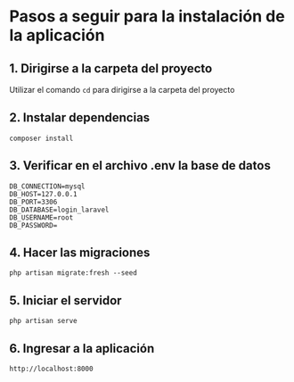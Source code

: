# Pasos a seguir para la instalación de la aplicación
## 1. Dirigirse a la carpeta del proyecto
Utilizar el comando `cd` para dirigirse a la carpeta del proyecto



## 2. Instalar dependencias
```
composer install
```
## 3. Verificar en el archivo .env la base de datos
```
DB_CONNECTION=mysql
DB_HOST=127.0.0.1
DB_PORT=3306
DB_DATABASE=login_laravel
DB_USERNAME=root
DB_PASSWORD=
```
## 4. Hacer las migraciones
```
php artisan migrate:fresh --seed
```
## 5. Iniciar el servidor
```
php artisan serve
```
## 6. Ingresar a la aplicación
```
http://localhost:8000
```

